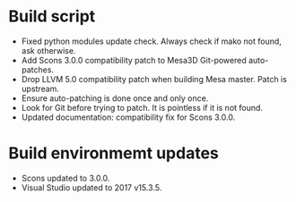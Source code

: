 # Build script
- Fixed python modules update check. Always check if mako not found, ask otherwise.
- Add Scons 3.0.0 compatibility patch to Mesa3D Git-powered auto-patches.
- Drop LLVM 5.0 compatibility patch when building Mesa master. Patch is upstream.
- Ensure auto-patching is done once and only once.
- Look for Git before trying to patch. It is pointless if it is not found.
- Updated documentation: compatibility fix for Scons 3.0.0.

# Build environmemt updates
- Scons updated to 3.0.0.
- Visual Studio updated to 2017 v15.3.5.